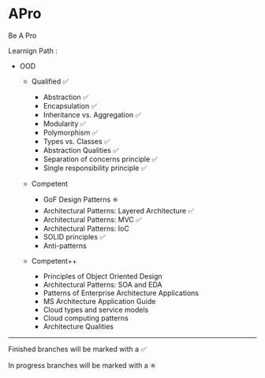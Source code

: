 # APro

Be A Pro

Learnign Path : 

- OOD

    - Qualified :white_check_mark:
    	- Abstraction :white_check_mark:
    	- Encapsulation :white_check_mark:
    	- Inheritance vs. Aggregation :white_check_mark:
    	- Modularity :white_check_mark:
    	- Polymorphism :white_check_mark:
    	- Types vs. Classes :white_check_mark:
    	- Abstraction Qualities :white_check_mark:
    	- Separation of concerns principle :white_check_mark:
    	- Single responsibility principle :white_check_mark:
		
    - Competent 
    	- GoF Design Patterns :eight_spoked_asterisk:
    	- Architectural Patterns: Layered Architecture :white_check_mark:
    	- Architectural Patterns: MVC :white_check_mark:
    	- Architectural Patterns: IoC
    	- SOLID principles :white_check_mark:
    	- Anti-patterns
    	
    - Competent++
    	- Principles of Object Oriented Design
    	- Architectural Patterns: SOA and EDA
    	- Patterns of Enterprise Architecture Applications
    	- MS Architecture Application Guide
    	- Cloud types and service models
    	- Cloud computing patterns
    	- Architecture Qualities
        

------------------------------------------------------------------------
Finished branches will be marked with a :white_check_mark:

In progress branches will be marked with a :eight_spoked_asterisk:
